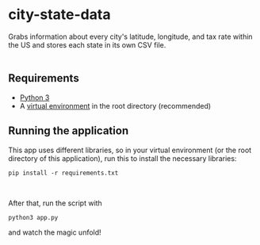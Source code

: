 # city-state-data

Grabs information about every city's latitude, longitude, and tax rate within the US and stores each state in its own CSV file. <br />
<br />

## Requirements
* [Python 3](https://www.python.org/downloads/)
* A [virtual environment](https://packaging.python.org/guides/installing-using-pip-and-virtual-environments/#creating-a-virtual-environment) in the root directory (recommended) 

## Running the application
This app uses different libraries, so in your virtual environment (or the root directory of this application), run this to install the necessary libraries:

`pip install -r requirements.txt`

<br />

After that, run the script with

`python3 app.py`

and watch the magic unfold!